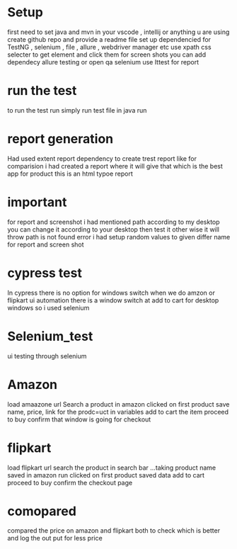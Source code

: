 

# Setup 
first need to set java and mvn in your vscode , intellij or anything u are using 
create github repo and provide a readme file 
set up dependencied for TestNG , selenium , file , allure , webdriver manager etc
use xpath css selecter to get element and click them 
for screen shots you can add dependecy allure testing or open qa selenium 
use Ittest for report 


# run the test 
to run the test  run simply run test file in java run

# report generation
Had used extent report dependency to create trest report like for comparision i had created a report where it will give that
which is the best app for product 
this is an html typoe report 


# important 
for report and screenshot i had mentioned path according to my desktop 
you can change it according to your desktop then test it other wise it will throw path is not found error
i had setup random values to given differ name for report and screen shot


# cypress test
In cypress there is no option for windows switch 
when we do amzon or flipkart ui automation there is a window switch at add to cart for desktop windows
so i used selenium

# Selenium_test
ui testing through selenium

# Amazon
load amaazone url 
Search a product in amazon
clicked on first product 
save  name, price, link for the prodc=uct in variables 
add to cart the item 
proceed to buy 
confirm that window is going for checkout

# flipkart 
load flipkart url 
search the product in search bar ...taking product name saved in amazon run 
clicked on first product 
saved data 
add to cart proceed to buy 
confirm the checkout page 

# comopared
compared the price on amazon and flipkart both to check which is better and log the out put for less price

